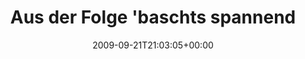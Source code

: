 ---
retweeted: false
source: <a href="http://twitter.com" rel="nofollow">Twitter Web Client</a>
entities:
  hashtags: []
  symbols: []
  user_mentions: []
  urls: []
display_text_range:
- '0'
- '113'
favorite_count: '0'
id_str: '4155440933'
truncated: false
retweet_count: '0'
id: '4155440933'
created_at: Mon Sep 21 21:03:05 +0000 2009
favorited: false
full_text: 'Aus der Folge ''baschts spannendes Leben'': Habe Teile eines Club-Mate
  Deckels verschluckt. Wie immer: Fragt nicht.'
lang: de
tags:
- pesos:twitter
date: '2009-09-21T21:03:05+00:00'
src: https://twitter.com/bascht/status/4155440933
original_url: https://twitter.com/bascht/status/4155440933
type: twitter_tweet
text: 'Aus der Folge ''baschts spannendes Leben'': Habe Teile eines Club-Mate Deckels
  verschluckt. Wie immer: Fragt nicht.'
title: Aus der Folge 'baschts spannend

---